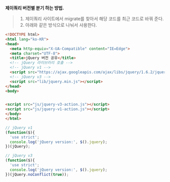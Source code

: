 **제이쿼리 버전별 분기 하는 방법.**

>1. 제이쿼리 사이트에서 migrate를 찾아서 해당 코드를 최근 코드로 바꿔 준다.
>2. 아래와 같은 방식으로 나눠서 사용한다.

```html
<!DOCTYPE html>
<html lang="ko-KR">
<head>
  <meta http-equiv="X-UA-Compatible" content="IE=Edge">
  <meta charset="UTF-8">
  <title>jQuery 버전 공유</title>
  <!-- jQuery 라이브러리 호출 -->
  <!-- jQuery v1 -->
  <script src="https://ajax.googleapis.com/ajax/libs/jquery/1.6.2/jquery.min.js"></script>
  <!-- jQuery v3 -->
  <script src="lib/jquery.min.js"></script>
</head>
<body>


<script src="js/jquery-v3-action.js"></script>
<script src="js/jquery-v1-action.js"></script>
</body>
</html>
```

```javascript
// jQuery v1
(function($){
  'use strict';
  console.log('jQuery version:', $().jquery);
})(jQuery);

```

```javascript
// jQuery v3
(function($){
  'use strict';
  console.log('jQuery version:', $().jquery);
})(jQuery.noConflict(true));
```
